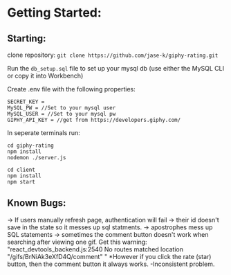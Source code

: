 # Getting Started: 

## Starting: 
clone repository: 
```git clone https://github.com/jase-k/giphy-rating.git```

Run the ```db_setup.sql``` file to set up your mysql db (use either the MySQL CLI or copy it into Workbench)

Create .env file with the following properties: 
```
SECRET_KEY = 
MySQL_PW = //Set to your mysql user
MySQL_USER = //Set to your mysql pw
GIPHY_API_KEY = //get from https://developers.giphy.com/
```

In seperate terminals run: <br> 
```
cd giphy-rating
npm install
nodemon ./server.js
``` 

```
cd client
npm install
npm start
```



## Known Bugs: 
-> If users manually refresh page, authentication will fail -> their id doesn't save in the state so it messes up sql statments. 
-> apostrophes mess up SQL statements
-> sometimes the comment button doesn't work when searching after viewing one gif. Get this warning: "react_devtools_backend.js:2540 No routes matched location "/gifs/BrNiAk3eXfD4Q/comment" " *However if you click the rate (star) button, then the comment button it always works. -Inconsistent problem.




